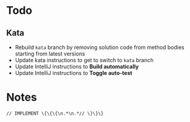 # Todo

## Kata

* Rebuild `kata` branch by removing solution code from method bodies starting from latest versions
* Update kata instructions to get to switch to `kata` branch
* Update IntelliJ instructions to **Build automatically**
* Update IntelliJ instructions to **Toggle auto-test**

# Notes

```
// IMPLEMENT \{\{\{\n.*\n.*// \}\}\}
```
